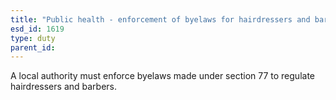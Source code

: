 ```yaml
---
title: "Public health - enforcement of byelaws for hairdressers and barbers"
esd_id: 1619
type: duty
parent_id:  
---
```


A local authority must enforce byelaws made under section 77 to regulate hairdressers and barbers.

